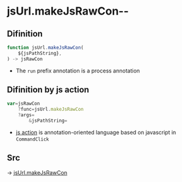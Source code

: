 # jsUrl.makeJsRawCon--

## Difinition

```js.js
function jsUrl.makeJsRawCon(
	${jsPathString},
) -> jsRawCon
```

- The `run` prefix annotation is a process annotation


## Difinition by js action

```js.js
var=jsRawCon
	?func=jsUrl.makeJsRawCon
	?args=
		&jsPathString=
```

- [js action](#) is annotation-oriented language based on javascript in `CommandClick`



## Src

-> [jsUrl.makeJsRawCon](https://github.com/puutaro/CommandClick/blob/master/app/src/main/java/com/puutaro/commandclick/fragment_lib/terminal_fragment/js_interface/JsUrl.kt#L37)


